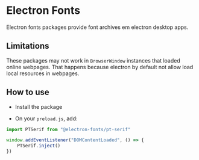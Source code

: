 # Electron Fonts

Electron fonts packages provide font archives em electron desktop apps.

## Limitations

These packages may not work in `BrowserWindow` instances that loaded online webpages. That happens because electron by default not allow load local resources in webpages.

## How to use

* Install the package

* On your `preload.js`, add:

```ts
import PTSerif from "@electron-fonts/pt-serif"

window.addEventListener("DOMContentLoaded", () => {
    PTSerif.inject()
})
```